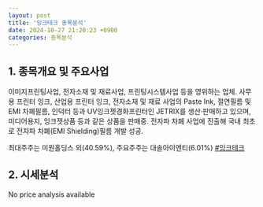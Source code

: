 ```yaml
---
layout: post
title: '잉크테크 종목분석'
date: 2024-10-27 21:20:23 +0900
categories: 종목분석
---
```


## 1. 종목개요 및 주요사업

이미지프린팅사업, 전자소재 및 재료사업, 프린팅시스템사업 등을 영위하는 업체. 사무용 프린터 잉크, 산업용 프린터 잉크, 전자소재 및 재료 사업의 Paste Ink, 절연필름 및 EMI 차폐필름, 인덕터 등과 UV잉크젯경화프린터인 JETRIX를 생산·판매하고 있으며, 미디어용지, 잉크젯상품 등과 같은 상품을 판매중. 전자파 차폐 사업에 진출해 국내 최초로 전자파 차폐(EMI Shielding)필름 개발 성공.

최대주주는 미원홀딩스 외(40.59%), 주요주주는 대솔아이엔티(6.01%)
[#잉크테크](#)

## 2. 시세분석

No price analysis available

